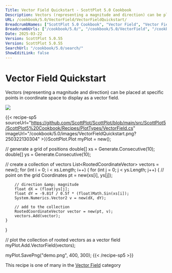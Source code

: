 ```yaml
---
Title: Vector Field Quickstart - ScottPlot 5.0 Cookbook
Description: Vectors (representing a magnitude and direction) can be placed at specific points in coordinate space to display as a vector field.
URL: /cookbook/5.0/VectorField/VectorFieldQuickstart/
BreadcrumbNames: ["ScottPlot 5.0 Cookbook", "Vector Field", "Vector Field Quickstart"]
BreadcrumbUrls: ["/cookbook/5.0/", "/cookbook/5.0/VectorField", "/cookbook/5.0/VectorField/VectorFieldQuickstart"]
Date: 2025-03-22
Version: ScottPlot 5.0.55
Version: ScottPlot 5.0.55
SearchUrl: "/cookbook/5.0/search/"
ShowEditLink: false
---
```



<div class='d-flex align-items-center mt-5'>
<h1 class='me-2 text-dark my-0 border-0'>Vector Field Quickstart</h1>
</div>

Vectors (representing a magnitude and direction) can be placed at specific points in coordinate space to display as a vector field.

[![](/cookbook/5.0/images/VectorFieldQuickstart.png?250322130304)](/cookbook/5.0/images/VectorFieldQuickstart.png?250322130304)

{{< recipe-sp5 sourceUrl="https://github.com/ScottPlot/ScottPlot/blob/main/src/ScottPlot5/ScottPlot5%20Cookbook/Recipes/PlotTypes/VectorField.cs" imageUrl="/cookbook/5.0/images/VectorFieldQuickstart.png?250322130304" >}}ScottPlot.Plot myPlot = new();

// generate a grid of positions
double[] xs = Generate.Consecutive(10);
double[] ys = Generate.Consecutive(10);

// create a collection of vectors
List&lt;RootedCoordinateVector&gt; vectors = new();
for (int i = 0; i &lt; xs.Length; i++)
{
    for (int j = 0; j &lt; ys.Length; j++)
    {
        // point on the grid
        Coordinates pt = new(xs[i], ys[j]);

        // direction &amp; magnitude
        float dX = (float)ys[j];
        float dY = -9.81f / 0.5f * (float)Math.Sin(xs[i]);
        System.Numerics.Vector2 v = new(dX, dY);

        // add to the collection
        RootedCoordinateVector vector = new(pt, v);
        vectors.Add(vector);
    }
}

// plot the collection of rooted vectors as a vector field
myPlot.Add.VectorField(vectors);

myPlot.SavePng("demo.png", 400, 300);
{{< /recipe-sp5 >}}

<div class='my-5 text-center'>This recipe is one of many in the <a href='/cookbook/5.0/VectorField'>Vector Field</a> category</div>


